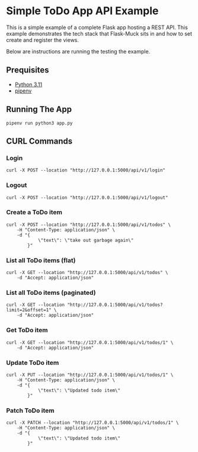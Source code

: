 # Simple ToDo App API Example

This is a simple example of a complete Flask app hosting a REST API. This example demonstrates the tech stack that 
Flask-Muck sits in and how to set create and register the views.

Below are instructions are running the testing the example.

## Prequisites 

- [Python 3.11](https://www.python.org/downloads/)
- [pipenv](https://pipenv.pypa.io/en/latest/#install-pipenv-today)

## Running The App

`pipenv run python3 app.py`

## CURL Commands

### Login
`curl -X POST --location "http://127.0.0.1:5000/api/v1/login"`

### Logout
`curl -X POST --location "http://127.0.0.1:5000/api/v1/logout"`

### Create a ToDo item
```
curl -X POST --location "http://127.0.0.1:5000/api/v1/todos" \
    -H "Content-Type: application/json" \
    -d "{
            \"text\": \"take out garbage again\"
        }"
```

### List all ToDo items (flat)
```
curl -X GET --location "http://127.0.0.1:5000/api/v1/todos" \
    -d "Accept: application/json"
```

### List all ToDo items (paginated)
```
curl -X GET --location "http://127.0.0.1:5000/api/v1/todos?limit=2&offset=1" \
    -d "Accept: application/json"
```

### Get ToDo item
```
curl -X GET --location "http://127.0.0.1:5000/api/v1/todos/1" \
    -d "Accept: application/json"
```

### Update ToDo item
```
curl -X PUT --location "http://127.0.0.1:5000/api/v1/todos/1" \
    -H "Content-Type: application/json" \
    -d "{
            \"text\": \"Updated todo item\"
        }"
```

### Patch ToDo item
```
curl -X PATCH --location "http://127.0.0.1:5000/api/v1/todos/1" \
    -H "Content-Type: application/json" \
    -d "{
            \"text\": \"Updated todo item\"
        }"
```


